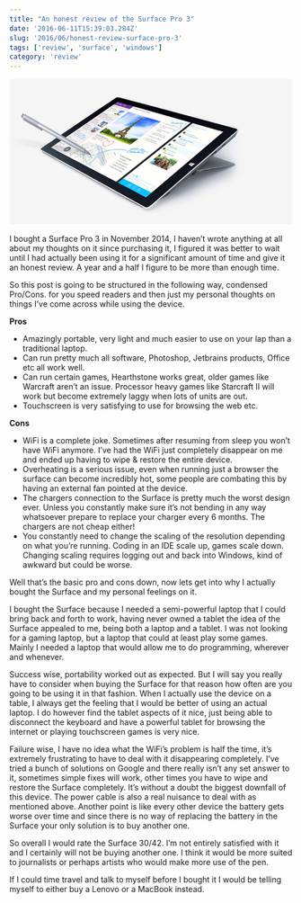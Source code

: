 ```yaml
---
title: "An honest review of the Surface Pro 3"
date: '2016-06-11T15:39:03.284Z'
slug: '2016/06/honest-review-surface-pro-3'
tags: ['review', 'surface', 'windows']
category: 'review'
---
```

![surface-pro.jpg](images/surface-pro.jpg)

I bought a Surface Pro 3 in November 2014, I haven’t wrote anything at all about my thoughts on it since purchasing it, I figured it was better to wait until I had actually been using it for a significant amount of time and give it an honest review. A year and a half I figure to be more than enough time.

So this post is going to be structured in the following way, condensed Pro/Cons. for you speed readers and then just my personal thoughts on things I’ve come across while using the device.

**Pros**

- Amazingly portable, very light and much easier to use on your lap than a traditional laptop.
- Can run pretty much all software, Photoshop, Jetbrains products, Office etc all work well.
- Can run certain games, Hearthstone works great, older games like Warcraft aren’t an issue. Processor heavy games like Starcraft II will work but become extremely laggy when lots of units are out.
- Touchscreen is very satisfying to use for browsing the web etc.

**Cons**

- WiFi is a complete joke. Sometimes after resuming from sleep you won’t have WiFi anymore. I’ve had the WiFi just completely disappear on me and ended up having to wipe & restore the entire device.
- Overheating is a serious issue, even when running just a browser the surface can become incredibly hot, some people are combating this by having an external fan pointed at the device.
- The chargers connection to the Surface is pretty much the worst design ever. Unless you constantly make sure it’s not bending in any way whatsoever prepare to replace your charger every 6 months. The chargers are not cheap either!
- You constantly need to change the scaling of the resolution depending on what you’re running. Coding in an IDE scale up, games scale down. Changing scaling requires logging out and back into Windows, kind of awkward but could be worse.

Well that’s the basic pro and cons down, now lets get into why I actually bought the Surface and my personal feelings on it.

I bought the Surface because I needed a semi-powerful laptop that I could bring back and forth to work, having never owned a tablet the idea of the Surface appealed to me, being both a laptop and a tablet. I was not looking for a gaming laptop, but a laptop that could at least play some games. Mainly I needed a laptop that would allow me to do programming, wherever and whenever.

Success wise, portability worked out as expected. But I will say you really have to consider when buying the Surface for that reason how often are you going to be using it in that fashion.  When I actually use the device on a table, I always get the feeling that I would be better of using an actual laptop. I do however find the tablet aspects of it nice, just being able to disconnect the keyboard and have a powerful tablet for browsing the internet or playing touchscreen games is very nice.

Failure wise, I have no idea what the WiFi’s problem is half the time, it’s extremely frustrating to have to deal with it disappearing completely. I’ve tried a bunch of solutions on Google and there really isn’t any set answer to it, sometimes simple fixes will work, other times you have to wipe and restore the Surface completely. It’s without a doubt the biggest downfall of this device. The power cable is also a real nuisance to deal with as mentioned above. Another point is like every other device the battery gets worse over time and since there is no way of replacing the battery in the Surface your only solution is to buy another one.

So overall I would rate the Surface 30/42. I’m not entirely satisfied with it and I certainly will not be buying another one. I think it would be more suited to journalists or perhaps artists who would make more use of the pen.

If I could time travel and talk to myself before I bought it I would be telling myself to either buy a Lenovo or a MacBook instead.